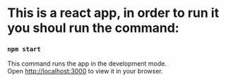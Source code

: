# This is a react app, in order to run it you shoul run the command: 

### `npm start`

This command runs the app in the development mode.\
Open [http://localhost:3000](http://localhost:3000) to view it in your browser.

